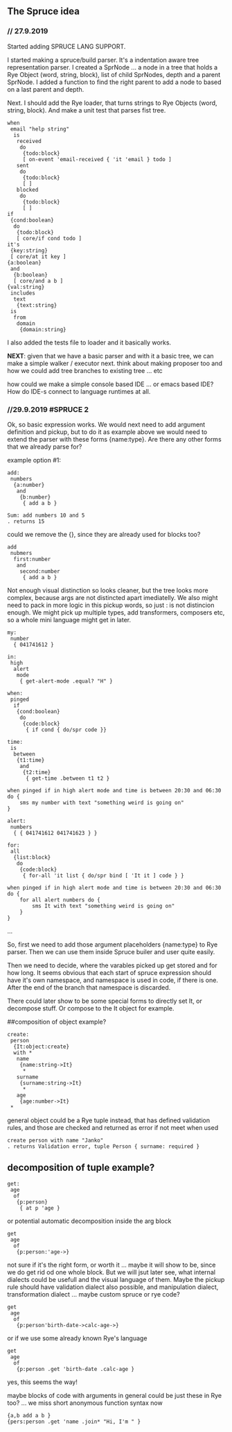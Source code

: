 ## The Spruce idea

### // 27.9.2019 

Started adding SPRUCE LANG SUPPORT.

I started making a spruce/build parser. It's a indentation aware tree representation parser.
I created a SprNode ... a node in a tree that holds a Rye Object (word, string, block), list of child SprNodes, depth
and a parent SprNode.
I added a function to find the right parent to add a node to based on a last parent and depth.

Next. I should add the Rye loader, that turns strings to Rye Objects (word, string, block). And make a unit test that parses
fist tree.

    when
     email "help string"
      is 
       received 
        do
         {todo:block}
         [ on-event 'email-received { 'it 'email } todo ]
       sent
        do
         {todo:block}
         [ ]
       blocked
        do
         {todo:block}
         [ ]     
    if
     {cond:boolean}
      do
       {todo:block}
       [ core/if cond todo ]
    it's
     {key:string}
     [ core/at it key ]
    {a:boolean}
     and
      {b:boolean}
      [ core/and a b ]
    {val:string}
     includes
      text
       {text:string}
     is
      from
       domain
        {domain:string}
	
I also added the tests file to loader and it basically works.

**NEXT**: given that we have a basic parser and with it a basic tree, we can make a simple walker / executor next.
think about making proposer too and how we could add tree branches to existing tree ... etc

how could we make a simple console based IDE ... or emacs based IDE? How do IDE-s connect to language runtimes at all.

### //29.9.2019 #SPRUCE 2

Ok, so basic expression works. We would next need to add argument definition and pickup, but to do it as example above we
would need to extend the parser with these forms {name:type}. Are there any other forms that we already parse for?

example option #1:

	add:
	 numbers
	  {a:number}
	   and
	    {b:number}
	     { add a b }
	
	Sum: add numbers 10 and 5 
	. returns 15

could we remove the {}, since they are already used for blocks too?

	add
	 nubmers
	  first:number
	   and
	    second:number
		 { add a b }
	
Not enough visual distinction so looks cleaner, but the tree looks more complex, because
args are not distincted apart imediatelly. We also might need to pack in more logic in this
pickup words, so just : is not distincion enough. We might pick up multiple types, add transformers, 
composers etc, so a whole mini language might get in later.

	my:
	 number
	  { 041741612 }

	in:
	 high
	  alert
	   mode
	    { get-alert-mode .equal? "H" }

	when:
	 pinged
	  if
	   {cond:boolean}
	    do
		 {code:block}
		  { if cond { do/spr code }}

	time:
	 is
	  between
	   {t1:time}
	    and
		 {t2:time}
		  { get-time .between t1 t2 }

	when pinged if in high alert mode and time is between 20:30 and 06:30 do {
		sms my number with text "something weird is going on"
	}

	alert:
	 numbers 
	  { { 041741612 041741623 } }

	for:
	 all
	  {list:block}
	   do
	    {code:block}
		 { for-all 'it list { do/spr bind [ 'It it ] code } }

	when pinged if in high alert mode and time is between 20:30 and 06:30 do {
		for all alert numbers do { 
			sms It with text "something weird is going on"
		}
	}

...

So, first we need to add those argument placeholders {name:type} to Rye parser. 
Then we can use them inside Spruce builer and user quite easily.

Then we need to decide, where the varables picked up get stored and for how 
long. It seems obvious that each start of spruce expression should have it's own
namespace, and namespace is used in code, if there is one. After the end of 
the branch that namespace is discarded.

There could later show to be some special forms to directly set It, or decompose
stuff. Or compose to the It object for example.

##composition of object example?

	create:
	 person
	  {It:object:create}
	  with *
	   name
	    {name:string->It}
		 *
	   surname
	    {surname:string->It}
		 *
	   age
	    {age:number->It}
	 *

general object could be a Rye tuple instead, that has defined validation rules, and those
are checked and returned as error if not meet when used



	create person with name "Janko"
	. returns Validation error, tuple Person { surname: required }

## decomposition of tuple example?

	get:
	 age
	  of
	   {p:person}
	    { at p 'age }
	
or potential automatic decomposition inside the arg block

	get
	 age
	  of
	   {p:person:'age->}
	   
not sure if it's the right form, or worth it ... maybe it will show to be, since we do get rid od one whole block. But we will
jsut later see, what internal dialects could be usefull and the visual language of them. Maybe the pickup rule should have validation dialect also possible, and manipulation dialect, transformation dialect ... maybe custom spruce or rye code?

	get
	 age
	  of
	   {p:person'birth-date->calc-age->}

or if we use some already known Rye's language

	get
	 age
	  of
	   {p:person .get 'birth-date .calc-age }
	   
yes, this seems the way!

maybe blocks of code with arguments in general could be just these in Rye too? ... we miss short anonymous function syntax now

	{a,b add a b }
	{pers:person .get 'name .join* "Hi, I'm " }


